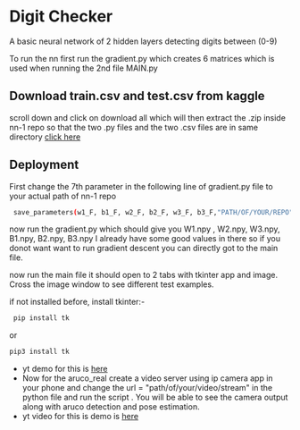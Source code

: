 # Digit Checker
A basic neural network of 2 hidden layers detecting digits between (0-9)

To run the nn first run the gradient.py which creates 6 matrices which is used when running the 2nd file MAIN.py


## Download train.csv and test.csv from kaggle

scroll down and click on download all which will then extract the .zip inside nn-1 repo so that the two .py files and the two .csv files are in same directory [click here](https://www.kaggle.com/competitions/digit-recognizer/data)


## Deployment

First change the 7th parameter in the following line of gradient.py file to your actual path of nn-1 repo 

```bash
 save_parameters(w1_F, b1_F, w2_F, b2_F, w3_F, b3_F,"PATH/OF/YOUR/REPO")
```
now run the gradient.py which should give you W1.npy , W2.npy, W3.npy, B1.npy, B2.npy, B3.npy I already have some good values in there so if you donot want want to run gradient descent you can directly got to the main file.

now run the main file it should open to 2 tabs with tkinter app and image. Cross the image window to see different test examples.

if not installed before, install tkinter:-

```bash
 pip install tk
 ```
 or 
 ```bash
 pip3 install tk
 ```
- yt demo for this is [here](https://www.youtube.com/watch?v=ttxKs_6_aq8&ab_channel=AvirupGhosh)
- Now for the aruco_real create a video server using ip camera app in your phone and change the url = "path/of/your/video/stream" in the python file and run the script . You will be able to see the camera output along with aruco detection and pose estimation.
- yt video for this is demo is [here](https://www.youtube.com/watch?v=dDknjrwP-lQ&ab_channel=AvirupGhosh)
